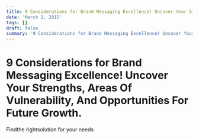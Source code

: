 ```yaml
---
title: 9 Considerations for Brand Messaging Excellence! Uncover Your Strengths, Areas Of Vulnerability, And Opportunities For Future Growth.
date: 'March 2, 2015'
tags: []
draft: false
summary: '9 Considerations for Brand Messaging Excellence! Uncover Your Strengths, Areas Of Vulnerability, And Opportunities For Future Growth.'
---
```


# 9 Considerations for Brand Messaging Excellence! Uncover Your Strengths, Areas Of Vulnerability, And Opportunities For Future Growth.

Findthe rightsolution for your needs
